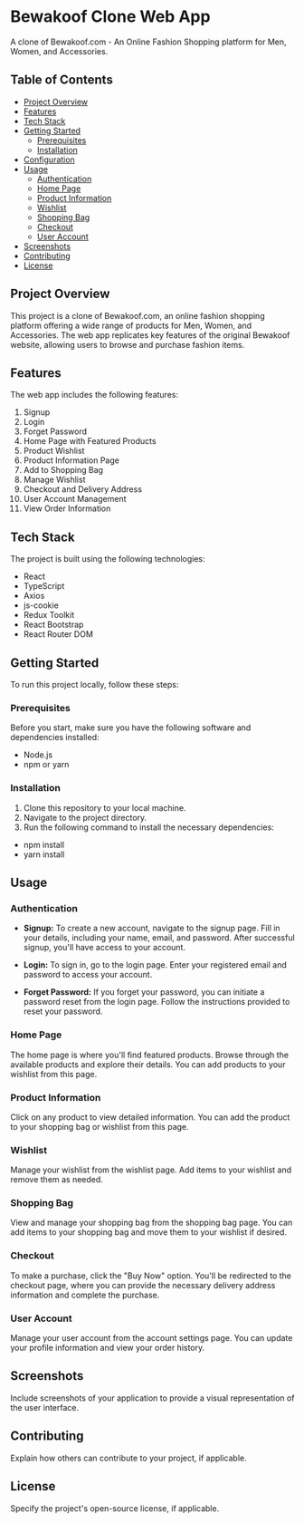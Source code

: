# Bewakoof Clone Web App

A clone of Bewakoof.com - An Online Fashion Shopping platform for Men, Women, and Accessories.

## Table of Contents

- [Project Overview](#project-overview)
- [Features](#features)
- [Tech Stack](#tech-stack)
- [Getting Started](#getting-started)
  - [Prerequisites](#prerequisites)
  - [Installation](#installation)
- [Configuration](#configuration)
- [Usage](#usage)
  - [Authentication](#authentication)
  - [Home Page](#home-page)
  - [Product Information](#product-information)
  - [Wishlist](#wishlist)
  - [Shopping Bag](#shopping-bag)
  - [Checkout](#checkout)
  - [User Account](#user-account)
- [Screenshots](#screenshots)
- [Contributing](#contributing)
- [License](#license)

## Project Overview

This project is a clone of Bewakoof.com, an online fashion shopping platform offering a wide range of products for Men, Women, and Accessories. The web app replicates key features of the original Bewakoof website, allowing users to browse and purchase fashion items.

## Features

The web app includes the following features:

1. Signup
2. Login
3. Forget Password
4. Home Page with Featured Products
5. Product Wishlist
6. Product Information Page
7. Add to Shopping Bag
8. Manage Wishlist
9. Checkout and Delivery Address
10. User Account Management
11. View Order Information

## Tech Stack

The project is built using the following technologies:

- React
- TypeScript
- Axios
- js-cookie
- Redux Toolkit
- React Bootstrap
- React Router DOM

## Getting Started

To run this project locally, follow these steps:

### Prerequisites

Before you start, make sure you have the following software and dependencies installed:

- Node.js
- npm or yarn

### Installation

1. Clone this repository to your local machine.
2. Navigate to the project directory.
3. Run the following command to install the necessary dependencies:

- npm install
- yarn install

## Usage

### Authentication

- **Signup:** To create a new account, navigate to the signup page. Fill in your details, including your name, email, and password. After successful signup, you'll have access to your account.

- **Login:** To sign in, go to the login page. Enter your registered email and password to access your account.

- **Forget Password:** If you forget your password, you can initiate a password reset from the login page. Follow the instructions provided to reset your password.

### Home Page

The home page is where you'll find featured products. Browse through the available products and explore their details. You can add products to your wishlist from this page.

### Product Information

Click on any product to view detailed information. You can add the product to your shopping bag or wishlist from this page.

### Wishlist

Manage your wishlist from the wishlist page. Add items to your wishlist and remove them as needed.

### Shopping Bag

View and manage your shopping bag from the shopping bag page. You can add items to your shopping bag and move them to your wishlist if desired.

### Checkout

To make a purchase, click the "Buy Now" option. You'll be redirected to the checkout page, where you can provide the necessary delivery address information and complete the purchase.

### User Account

Manage your user account from the account settings page. You can update your profile information and view your order history.

## Screenshots

Include screenshots of your application to provide a visual representation of the user interface.

## Contributing

Explain how others can contribute to your project, if applicable.

## License

Specify the project's open-source license, if applicable.
